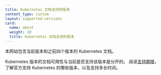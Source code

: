 ```yaml
---
title: Kubernetes 文档支持的版本
content_type: custom
layout: supported-versions
card:
  name: about
  weight: 10
  title: Kubernetes 文档支持的版本
---
```

<!--
title: Available Documentation Versions
content_type: custom
layout: supported-versions
card:
  name: about
  weight: 10
  title: Available Documentation Versions
-->
<!-- overview -->

<!-- 
This website contains documentation for the current version of Kubernetes
and the four previous versions of Kubernetes.

The availability of documentation for a Kubernetes version is separate from whether
that release is currently supported.
Read [Support period](/releases/patch-releases/#support-period) to learn about
which versions of Kubernetes are officially supported, and for how long.
-->

本网站包含当前版本和之前四个版本的 Kubernetes 文档。

Kubernetes 版本的文档可用性与当前是否支持该版本是分开的。
阅读[支持期限](/zh/releases/patch-releases/#support-period)，了解官方支持 Kubernetes 的哪些版本，以及支持多长时间。

